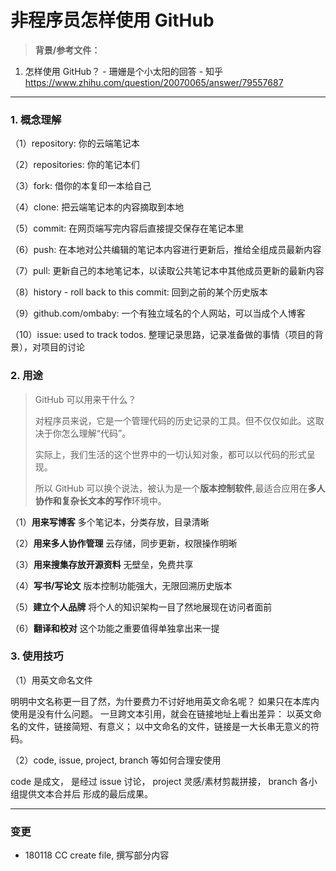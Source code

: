 # 非程序员怎样使用 GitHub
> **背景/参考文件：**
1. 怎样使用 GitHub？ - 珊姗是个小太阳的回答 - 知乎
https://www.zhihu.com/question/20070065/answer/79557687
- - -
### 1. 概念理解

（1）repository: 你的云端笔记本

（2）repositories: 你的笔记本们

（3）fork: 借你的本复印一本给自己

（4）clone: 把云端笔记本的内容摘取到本地

（5）commit: 在网页端写完内容后直接提交保存在笔记本里

（6）push: 在本地对公共编辑的笔记本内容进行更新后，推给全组成员最新内容

（7）pull: 更新自己的本地笔记本，以读取公共笔记本中其他成员更新的最新内容

（8）history - roll back to this commit: 回到之前的某个历史版本

（9）github.com/ombaby: 一个有独立域名的个人网站，可以当成个人博客

（10）issue:  used to track todos. 整理记录思路，记录准备做的事情（项目的背景），对项目的讨论

### 2. 用途

> GitHub 可以用来干什么？
>
>对程序员来说，它是一个管理代码的历史记录的工具。但不仅仅如此。这取决于你怎么理解“代码”。
>
>实际上，我们生活的这个世界中的一切认知对象，都可以以代码的形式呈现。
>
>所以 GitHub 可以换个说法，被认为是一个**版本控制软件**,最适合应用在**多人协作和复杂长文本的写作**环境中。


（1）**用来写博客**    多个笔记本，分类存放，目录清晰

（2）**用来多人协作管理**    云存储，同步更新，权限操作明晰

（3）**用来搜集存放开源资料**     无壁垒，免费共享

（4）**写书/写论文**    版本控制功能强大，无限回溯历史版本

（5）**建立个人品牌**    将个人的知识架构一目了然地展现在访问者面前

（6）**翻译和校对**   这个功能之重要值得单独拿出来一提

### 3. 使用技巧

（1）用英文命名文件
  
  明明中文名称更一目了然，为什要费力不讨好地用英文命名呢？
  如果只在本库内使用是没有什么问题。
  一旦跨文本引用，就会在链接地址上看出差异：
  以英文命名的文件，链接简短、有意义；
  以中文命名的文件，链接是一大长串无意义的符码。
  
（2）code, issue, project, branch 等如何合理安使用
 
  code 是成文，
  是经过 issue 讨论，
  project 灵感/素材剪裁拼接，
  branch 各小组提供文本合并后
  形成的最后成果。

- - -
### 变更
- 180118 CC create file, 撰写部分内容
